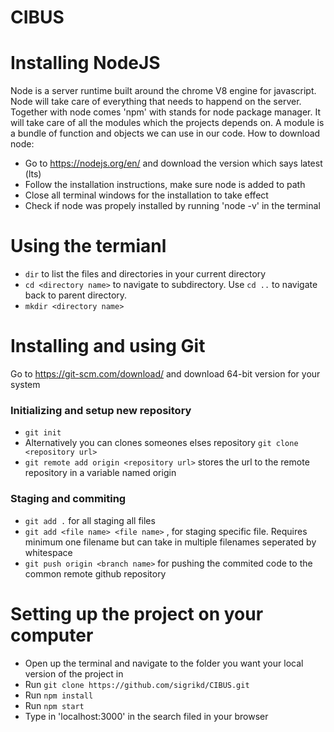 # CIBUS


# Installing NodeJS
Node is a server runtime built around the chrome V8 engine for javascript. Node will take care of everything that needs to happend on the server. Together with node comes 'npm' with stands for node package manager. It will take care of all the modules which the projects depends on. A module is a bundle of function and objects we can use in our code. 
How to download node:
* Go to https://nodejs.org/en/ and download the version which says latest (lts)
* Follow the installation instructions, make sure node is added to path
* Close all terminal windows for the installation to take effect
* Check if node was propely installed by running 'node -v' in the terminal


# Using the termianl
* `dir` to list the files and directories in your current directory
* `cd <directory name>` to navigate to subdirectory. Use `cd ..` to navigate back to parent directory.
* `mkdir <directory name>` 

# Installing and using Git
Go to https://git-scm.com/download/ and download 64-bit version for your system
### Initializing and setup new repository
* `git init`
* Alternatively you can clones someones elses repository `git clone <repository url>`  
* `git remote add origin <repository url>` stores the url to the remote repository in a variable named origin

### Staging and commiting
* `git add .`  for all staging all files
* `git add <file name> <file name>` , for staging specific file. Requires minimum one filename but can take in multiple filenames seperated by whitespace
* `git push origin <branch name>` for pushing the commited code to the common remote github repository


# Setting up the project on your computer
* Open up the terminal and navigate to the folder you want your local version of the project in
* Run `git clone https://github.com/sigrikd/CIBUS.git`
* Run `npm install`
* Run `npm start`
* Type in 'localhost:3000' in the search filed in your browser



